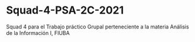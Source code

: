# Squad-4-PSA-2C-2021
Squad 4 para el Trabajo práctico Grupal perteneciente a la materia Análisis de la Información I, FIUBA
